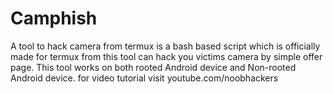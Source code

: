 # Camphish
A tool to hack camera from termux is a bash based script which is officially made for termux from this tool can hack you victims camera by simple offer page. This tool works on both rooted Android device and Non-rooted Android device. for video tutorial visit youtube.com/noobhackers
